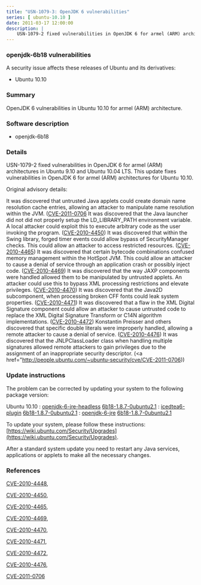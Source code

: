 ```yaml
---
title: "USN-1079-3: OpenJDK 6 vulnerabilities"
series: [ ubuntu-10.10 ]
date: 2011-03-17 12:00:00
description: |
    USN-1079-2 fixed vulnerabilities in OpenJDK 6 for armel (ARM) architectures in Ubuntu 9.10 and Ubuntu 10.04 LTS. This update fixes vulnerabilities in OpenJDK 6 for armel (ARM) architectures for Ubuntu 10.10.
--- 
```

 
### openjdk-6b18 vulnerabilities

A security issue affects these releases of Ubuntu and its derivatives:

* Ubuntu 10.10

### Summary

OpenJDK 6 vulnerabilities in Ubuntu 10.10 for armel (ARM) architecture. 

### Software description

* openjdk-6b18 

### Details

USN-1079-2 fixed vulnerabilities in OpenJDK 6 for armel (ARM) architectures in Ubuntu 9.10 and Ubuntu 10.04 LTS. This update fixes vulnerabilities in OpenJDK 6 for armel (ARM) architectures for Ubuntu 10.10.

Original advisory details:

 It was discovered that untrusted Java applets could create domain name resolution cache entries, allowing an attacker to manipulate name resolution within the JVM. ([CVE-2011-0706](http://people.ubuntu.com/~ubuntu-security/cve/CVE-2010-4448">CVE-2010-4448</a>) It was discovered that the Java launcher did not did not properly setup the LD_LIBRARY_PATH environment variable. A local attacker could exploit this to execute arbitrary code as the user invoking the program. (<a href="http://people.ubuntu.com/~ubuntu-security/cve/CVE-2010-4450">CVE-2010-4450</a>) It was discovered that within the Swing library, forged timer events could allow bypass of SecurityManager checks. This could allow an attacker to access restricted resources. (<a href="http://people.ubuntu.com/~ubuntu-security/cve/CVE-2010-4465">CVE-2010-4465</a>) It was discovered that certain bytecode combinations confused memory management within the HotSpot JVM. This could allow an attacker to cause a denial of service through an application crash or possibly inject code. (<a href="http://people.ubuntu.com/~ubuntu-security/cve/CVE-2010-4469">CVE-2010-4469</a>) It was discovered that the way JAXP components were handled allowed them to be manipulated by untrusted applets. An attacker could use this to bypass XML processing restrictions and elevate privileges. (<a href="http://people.ubuntu.com/~ubuntu-security/cve/CVE-2010-4470">CVE-2010-4470</a>) It was discovered that the Java2D subcomponent, when processing broken CFF fonts could leak system properties. (<a href="http://people.ubuntu.com/~ubuntu-security/cve/CVE-2010-4471">CVE-2010-4471</a>) It was discovered that a flaw in the XML Digital Signature component could allow an attacker to cause untrusted code to replace the XML Digital Signature Transform or C14N algorithm implementations. (<a href="http://people.ubuntu.com/~ubuntu-security/cve/CVE-2010-4472">CVE-2010-4472</a>) Konstantin Preisser and others discovered that specific double literals were improperly handled, allowing a remote attacker to cause a denial of service. (<a href="http://people.ubuntu.com/~ubuntu-security/cve/CVE-2010-4476">CVE-2010-4476</a>) It was discovered that the JNLPClassLoader class when handling multiple signatures allowed remote attackers to gain privileges due to the assignment of an inappropriate security descriptor. (<a href="http://people.ubuntu.com/~ubuntu-security/cve/CVE-2011-0706)) 

### Update instructions

The problem can be corrected by updating your system to the following package version:

Ubuntu 10.10
 : [openjdk-6-jre-headless](https://launchpad.net/ubuntu/+source/openjdk-6b18) <span> [6b18-1.8.7-0ubuntu2.1](https://launchpad.net/ubuntu/+source/openjdk-6b18/6b18-1.8.7-0ubuntu2.1) </span> 
 : [icedtea6-plugin](https://launchpad.net/ubuntu/+source/openjdk-6b18) <span> [6b18-1.8.7-0ubuntu2.1](https://launchpad.net/ubuntu/+source/openjdk-6b18/6b18-1.8.7-0ubuntu2.1) </span> 
 : [openjdk-6-jre](https://launchpad.net/ubuntu/+source/openjdk-6b18) <span> [6b18-1.8.7-0ubuntu2.1](https://launchpad.net/ubuntu/+source/openjdk-6b18/6b18-1.8.7-0ubuntu2.1) </span> 

To update your system, please follow these instructions: [https://wiki.ubuntu.com/Security/Upgrades](https://wiki.ubuntu.com/Security/Upgrades).

After a standard system update you need to restart any Java services, applications or applets to make all the necessary changes. 

### References

 [CVE-2010-4448](http://people.ubuntu.com/~ubuntu-security/cve/CVE-2010-4448), 

 [CVE-2010-4450](http://people.ubuntu.com/~ubuntu-security/cve/CVE-2010-4450), 

 [CVE-2010-4465](http://people.ubuntu.com/~ubuntu-security/cve/CVE-2010-4465), 

 [CVE-2010-4469](http://people.ubuntu.com/~ubuntu-security/cve/CVE-2010-4469), 

 [CVE-2010-4470](http://people.ubuntu.com/~ubuntu-security/cve/CVE-2010-4470), 

 [CVE-2010-4471](http://people.ubuntu.com/~ubuntu-security/cve/CVE-2010-4471), 

 [CVE-2010-4472](http://people.ubuntu.com/~ubuntu-security/cve/CVE-2010-4472), 

 [CVE-2010-4476](http://people.ubuntu.com/~ubuntu-security/cve/CVE-2010-4476), 

 [CVE-2011-0706](http://people.ubuntu.com/~ubuntu-security/cve/CVE-2011-0706)
 
